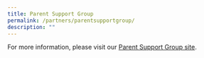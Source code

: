 ```yaml
---
title: Parent Support Group
permalink: /partners/parentsupportgroup/
description: ""
---
```

For more information, please visit our [Parent Support Group site](https://hildanparents.wixsite.com/main).